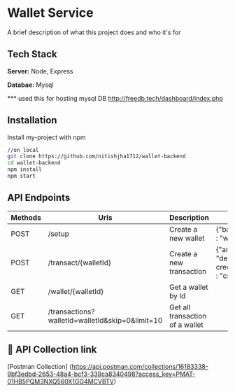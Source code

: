 
# Wallet Service

A brief description of what this project does and who it's for


## Tech Stack

**Server:** Node, Express

**Databae:** Mysql

*** used this for hosting mysql DB http://freedb.tech/dashboard/index.php


## Installation

Install my-project with npm

```bash
//on local
git clone https://github.com/nitishjha1712/wallet-backend
cd wallet-backend
npm install
npm start
```
    
## API Endpoints

| Methods     | Urls             |Description            | Params            | Response            |  
| ----------- | -----------      | -----------        |-----------        |-----------        |
| POST         | /setup    |Create a new wallet          | {"balance" :"10". "name" : "wallet Name"}    | {"id":1,"balance":"10.0000","transactionId":1,"name":"Wallet Name","date":"Mon Sep 25 2023 07:46:41 GMT+0000 (Coordinated Universal Time)"}           | 
| POST         | /transact/{walletId}    |Create a new transaction          | {"amount" : "10", "description" : "second credit","transactionType" : "credit"}   | {"id":1,"balance":"10.0000","transactionId":1,"name":"Wallet Name","date":"Mon Sep 25 2023 07:46:41 GMT+0000 (Coordinated Universal Time)"}           | 
| GET         | /wallet/{walletId}   |Get a wallet by Id |          | {"id":14,"balance":"664.1234","name":"wallet65","date":"2023-09-24T19:54:01.000Z"}           | 
| GET         | /transactions?walletId=walletId&skip=0&limit=10  |Get all transaction of a wallet|          | {"count":24,"data":[{"id":22,"walletId":14,"amount":"54.0000","balance":"54.0000","description":"wallet setup","date":"2023-09-24T19:54:01.000Z","transactionType":"credit"}]}           | 


## 🔗 API Collection link
[Postman Collection] (https://api.postman.com/collections/16183338-9bf3edbd-2653-48a4-bcf3-339ca8340498?access_key=PMAT-01HB5PQM3NXQ560X1GG4MCVBTV)
